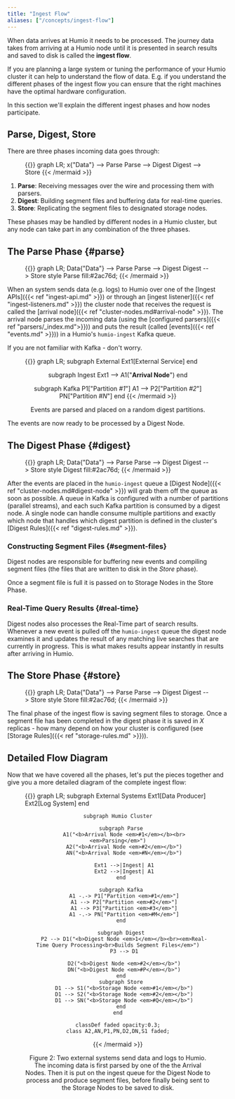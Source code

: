 ```yaml
---
title: "Ingest Flow"
aliases: ["/concepts/ingest-flow"]
---
```


When data arrives at Humio it needs to be processed. The journey data takes from
arriving at a Humio node until it is presented in search results and saved to disk
is called the __ingest flow__.

If you are planning a large system or tuning the performance of your Humio cluster it can help
to understand the flow of data. E.g. if you understand the different phases of the ingest flow
you can ensure that the right machines have the optimal hardware configuration.

In this section we'll explain the different ingest phases and how nodes participate.

## Parse, Digest, Store

There are three phases incoming data goes through:

<figure>
{{<mermaid align="center">}}
graph LR;
  x{"Data"} --> Parse
  Parse --> Digest
  Digest --> Store
{{< /mermaid >}}
</figure>

1. __Parse__: Receiving messages over the wire and processing them with parsers.
2. __Digest__: Building segment files and buffering data for real-time queries.
3. __Store__: Replicating the segment files to designated storage nodes.

These phases may be handled by different nodes in a Humio cluster, but any
node can take part in any combination of the three phases.

## The __Parse__ Phase {#parse}

<figure>
{{<mermaid align="center">}}
graph LR;
  Data{"Data"} --> Parse
  Parse --> Digest
  Digest --> Store
style Parse fill:#2ac76d;
{{< /mermaid >}}
</figure>

When an system sends data (e.g. logs) to Humio over one of the
[Ingest APIs]({{< ref "ingest-api.md" >}}) or through an [ingest listener]({{< ref "ingest-listeners.md" >}})
the cluster node that receives the request is called the [arrival node]({{< ref "cluster-nodes.md#arrival-node" >}}).
The arrival node parses the incoming data (using the [configured parsers]({{< ref "parsers/_index.md">}}))
and puts the result (called [events]({{< ref "events.md" >}}))
in a Humio's `humio-ingest` Kafka queue.

If you are not familiar with Kafka - don't worry. 

<figure>
{{<mermaid align="center">}}
graph LR;
  subgraph External
    Ext1[External Service]
  end

  subgraph Ingest
  Ext1 --> A1("<b>Arrival Node</b>")
  end

  subgraph Kafka
    P1["Partition <em>#1</em>"]
    A1 --> P2["Partition <em>#2</em>"]
    PN["Partition <em>#N</em>"]
  end
{{< /mermaid >}}
<figcaption>Events are parsed and placed on a random digest partitions.</figcaption>
</figure>

The events are now ready to be processed by a Digest Node.

## The __Digest__ Phase {#digest}

<figure>
{{<mermaid align="center">}}
graph LR;
  Data{"Data"} --> Parse
  Parse --> Digest
  Digest --> Store
style Digest fill:#2ac76d;
{{< /mermaid >}}
</figure>

After the events are placed in the `humio-ingest` queue a [Digest Node]({{< ref "cluster-nodes.md#digest-node" >}})
will grab them off the queue as soon as possible. A queue in Kafka is configured with a number of partitions (parallel streams), and each such Kafka partition is consumed by a digest node.
A single node can handle consume multiple partitions and exactly which node that
handles which digest partition is defined in the cluster's [Digest Rules]({{< ref "digest-rules.md" >}}).

### Constructing Segment Files {#segment-files}

Digest nodes are responsible for buffering new events and compiling segment
files (the files that are written to disk in the _Store_ phase).

Once a segment file is full it is passed on to Storage Nodes in the Store Phase.

### Real-Time Query Results {#real-time}

Digest nodes also processes the Real-Time part of search results.
Whenever a new event is pulled off the `humio-ingest` queue the
digest node examines it and updates the result of any matching live searches
that are currently in progress. This is what makes results appear instantly in
results after arriving in Humio.


## The __Store__ Phase {#store}

<figure>
{{<mermaid align="center">}}
graph LR;
  Data{"Data"} --> Parse
  Parse --> Digest
  Digest --> Store
style Store fill:#2ac76d;
{{< /mermaid >}}
</figure>

The final phase of the ingest flow is saving segment files to storage. Once a segment file has been
completed in the digest phase it is saved in _X_ replicas - how many depend on how
your cluster is configured (see [Storage Rules]({{< ref "storage-rules.md" >}})).

## Detailed Flow Diagram

Now that we have covered all the phases, let's put the pieces together and give
you a more detailed diagram of the complete ingest flow:

<figure>
{{<mermaid align="center">}}
graph LR;
    subgraph External Systems
      Ext1[Data Producer]
      Ext2[Log System]
    end

    subgraph Humio Cluster

      subgraph Parse
        A1("<b>Arrival Node <em>#1</em></b><br><em>Parsing</em>")
        A2("<b>Arrival Node <em>#2</em></b>")
        AN("<b>Arrival Node <em>#N</em></b>")

        Ext1 -->|Ingest| A1
        Ext2 -->|Ingest| A1
      end

      subgraph Kafka
        A1 -.-> P1["Partition <em>#1</em>"]
        A1 --> P2["Partition <em>#2</em>"]
        A1 --> P3["Partition <em>#3</em>"]
        A1 -.-> PN["Partition <em>#M</em>"]
      end

      subgraph Digest
        P2 --> D1("<b>Digest Node <em>1</em></b><br><em>Real-Time Query Processing<br>Builds Segment Files</em>")
        P3 --> D1

        D2("<b>Digest Node <em>#2</em></b>")
        DN("<b>Digest Node <em>#P</em></b>")
      end
      subgraph Store
        D1 --> S1("<b>Storage Node <em>#1</em></b>")
        D1 --> S2("<b>Storage Node <em>#2</em></b>")
        D1 --> SN("<b>Storage Node <em>#Q</em></b>")
      end
    end

    classDef faded opacity:0.3;
    class A2,AN,P1,PN,D2,DN,S1 faded;

{{< /mermaid >}}
<figcaption>
<a id="figure-2">Figure 2</a>: Two external systems send data and logs to Humio. The incoming data is first parsed by one of the the Arrival Nodes. Then it is put on the ingest queue for the Digest Node to process and produce segment files, before finally being sent to the Storage Nodes to be saved to disk.
</figcaption>
</figure>
